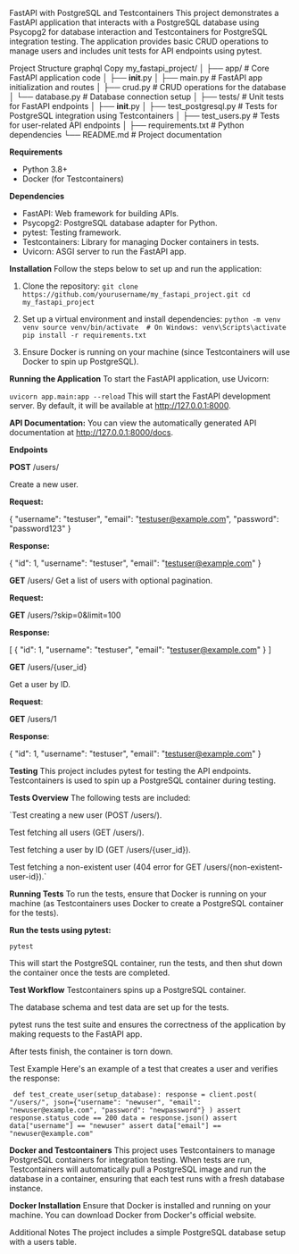 FastAPI with PostgreSQL and Testcontainers
This project demonstrates a FastAPI application that interacts with a PostgreSQL database using Psycopg2 for database interaction and Testcontainers for PostgreSQL integration testing. The application provides basic CRUD operations to manage users and includes unit tests for API endpoints using pytest.

Project Structure
graphql
Copy
my_fastapi_project/
│
├── app/                      # Core FastAPI application code
│   ├── __init__.py
│   ├── main.py               # FastAPI app initialization and routes
│   ├── crud.py               # CRUD operations for the database
│   └── database.py           # Database connection setup
│
├── tests/                     # Unit tests for FastAPI endpoints
│   ├── __init__.py
│   ├── test_postgresql.py    # Tests for PostgreSQL integration using Testcontainers
│   ├── test_users.py         # Tests for user-related API endpoints
│
├── requirements.txt          # Python dependencies
└── README.md                 # Project documentation

**Requirements**

* Python 3.8+
* Docker (for Testcontainers)

**Dependencies**
* FastAPI: Web framework for building APIs.
* Psycopg2: PostgreSQL database adapter for Python.
* pytest: Testing framework.
* Testcontainers: Library for managing Docker containers in tests.
* Uvicorn: ASGI server to run the FastAPI app.

**Installation**
Follow the steps below to set up and run the application:

1. Clone the repository:
`git clone https://github.com/yourusername/my_fastapi_project.git
cd my_fastapi_project`

2. Set up a virtual environment and install dependencies:
`python -m venv venv
source venv/bin/activate  # On Windows: venv\Scripts\activate
pip install -r requirements.txt`

3. Ensure Docker is running on your machine (since Testcontainers will use Docker to spin up PostgreSQL).

**Running the Application**
To start the FastAPI application, use Uvicorn:

`uvicorn app.main:app --reload`
This will start the FastAPI development server. By default, it will be available at http://127.0.0.1:8000.

**API Documentation:** You can view the automatically generated API documentation at http://127.0.0.1:8000/docs.

**Endpoints**

**POST** /users/

Create a new user.

**Request:**

{
  "username": "testuser",
  "email": "testuser@example.com",
  "password": "password123"
}

**Response:**

{
  "id": 1,
  "username": "testuser",
  "email": "testuser@example.com"
}

**GET** /users/
Get a list of users with optional pagination.

**Request:**

**GET** /users/?skip=0&limit=100

**Response:**

[
  {
    "id": 1,
    "username": "testuser",
    "email": "testuser@example.com"
  }
]

**GET** /users/{user_id}

Get a user by ID.

**Request**:

**GET** /users/1

**Response**:

{
  "id": 1,
  "username": "testuser",
  "email": "testuser@example.com"
}

**Testing**
This project includes pytest for testing the API endpoints. Testcontainers is used to spin up a PostgreSQL container during testing.

**Tests Overview**
The following tests are included:

`Test creating a new user (POST /users/).

Test fetching all users (GET /users/).

Test fetching a user by ID (GET /users/{user_id}).

Test fetching a non-existent user (404 error for GET /users/{non-existent-user-id}).`

**Running Tests**
To run the tests, ensure that Docker is running on your machine (as Testcontainers uses Docker to create a PostgreSQL container for the tests).

**Run the tests using pytest:**

`pytest`

This will start the PostgreSQL container, run the tests, and then shut down the container once the tests are completed.

**Test Workflow**
Testcontainers spins up a PostgreSQL container.

The database schema and test data are set up for the tests.

pytest runs the test suite and ensures the correctness of the application by making requests to the FastAPI app.

After tests finish, the container is torn down.

Test Example
Here's an example of a test that creates a user and verifies the response:

`
def test_create_user(setup_database):
    response = client.post(
        "/users/",
        json={"username": "newuser", "email": "newuser@example.com", "password": "newpassword"}
    )
    assert response.status_code == 200
    data = response.json()
    assert data["username"] == "newuser"
    assert data["email"] == "newuser@example.com"`

**Docker and Testcontainers**
This project uses Testcontainers to manage PostgreSQL containers for integration testing. When tests are run, Testcontainers will automatically pull a PostgreSQL image and run the database in a container, ensuring that each test runs with a fresh database instance.

**Docker Installation**
Ensure that Docker is installed and running on your machine. You can download Docker from Docker's official website.


Additional Notes
The project includes a simple PostgreSQL database setup with a users table. 
